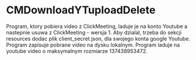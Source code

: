 # CMDownloadYTuploadDelete
Program, ktory pobiera video z ClickMeeting, laduje je na konto Youtube a nastepnie usuwa z ClickMeeting - wersja 1.
Aby dzialal, trzeba do sekcji resources dodac plik client_secret.json, dla swojego konta google Youtube.
Program zapisuje pobrane video na dysku lokalnym.
Program laduje na youtube video o maksymalnym rozmiarze 137438953472.

